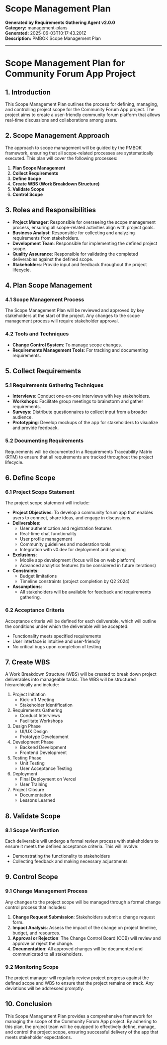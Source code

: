# Scope Management Plan

**Generated by Requirements Gathering Agent v2.0.0**  
**Category:** management-plans  
**Generated:** 2025-06-03T10:17:43.201Z  
**Description:** PMBOK Scope Management Plan

---

# Scope Management Plan for Community Forum App Project

## 1. Introduction

This Scope Management Plan outlines the process for defining, managing, and controlling project scope for the Community Forum App project. The project aims to create a user-friendly community forum platform that allows real-time discussions and collaborations among users.

## 2. Scope Management Approach

The approach to scope management will be guided by the PMBOK framework, ensuring that all scope-related processes are systematically executed. This plan will cover the following processes:

1. **Plan Scope Management**
2. **Collect Requirements**
3. **Define Scope**
4. **Create WBS (Work Breakdown Structure)**
5. **Validate Scope**
6. **Control Scope**

## 3. Roles and Responsibilities

- **Project Manager**: Responsible for overseeing the scope management process, ensuring all scope-related activities align with project goals.
- **Business Analyst**: Responsible for collecting and analyzing requirements from stakeholders.
- **Development Team**: Responsible for implementing the defined project scope.
- **Quality Assurance**: Responsible for validating the completed deliverables against the defined scope.
- **Stakeholders**: Provide input and feedback throughout the project lifecycle.

## 4. Plan Scope Management

### 4.1 Scope Management Process

The Scope Management Plan will be reviewed and approved by key stakeholders at the start of the project. Any changes to the scope management process will require stakeholder approval.

### 4.2 Tools and Techniques

- **Change Control System**: To manage scope changes.
- **Requirements Management Tools**: For tracking and documenting requirements.

## 5. Collect Requirements

### 5.1 Requirements Gathering Techniques

- **Interviews**: Conduct one-on-one interviews with key stakeholders.
- **Workshops**: Facilitate group meetings to brainstorm and gather requirements.
- **Surveys**: Distribute questionnaires to collect input from a broader audience.
- **Prototyping**: Develop mockups of the app for stakeholders to visualize and provide feedback.

### 5.2 Documenting Requirements

Requirements will be documented in a Requirements Traceability Matrix (RTM) to ensure that all requirements are tracked throughout the project lifecycle.

## 6. Define Scope

### 6.1 Project Scope Statement

The project scope statement will include:

- **Project Objectives**: To develop a community forum app that enables users to connect, share ideas, and engage in discussions.
- **Deliverables**: 
  - User authentication and registration features
  - Real-time chat functionality
  - User profile management
  - Community guidelines and moderation tools
  - Integration with v0.dev for deployment and syncing
- **Exclusions**: 
  - Mobile app development (focus will be on web platform)
  - Advanced analytics features (to be considered in future iterations)
- **Constraints**: 
  - Budget limitations
  - Timeline constraints (project completion by Q2 2024)
- **Assumptions**: 
  - All stakeholders will be available for feedback and requirements gathering.

### 6.2 Acceptance Criteria

Acceptance criteria will be defined for each deliverable, which will outline the conditions under which the deliverable will be accepted:

- Functionality meets specified requirements
- User interface is intuitive and user-friendly
- No critical bugs upon completion of testing

## 7. Create WBS

A Work Breakdown Structure (WBS) will be created to break down project deliverables into manageable tasks. The WBS will be structured hierarchically and include:

1. Project Initiation
   - Kick-off Meeting
   - Stakeholder Identification
2. Requirements Gathering
   - Conduct Interviews
   - Facilitate Workshops
3. Design Phase
   - UI/UX Design
   - Prototype Development
4. Development Phase
   - Backend Development
   - Frontend Development
5. Testing Phase
   - Unit Testing
   - User Acceptance Testing
6. Deployment
   - Final Deployment on Vercel
   - User Training
7. Project Closure
   - Documentation
   - Lessons Learned

## 8. Validate Scope

### 8.1 Scope Verification

Each deliverable will undergo a formal review process with stakeholders to ensure it meets the defined acceptance criteria. This will involve:

- Demonstrating the functionality to stakeholders
- Collecting feedback and making necessary adjustments

## 9. Control Scope

### 9.1 Change Management Process

Any changes to the project scope will be managed through a formal change control process that includes:

1. **Change Request Submission**: Stakeholders submit a change request form.
2. **Impact Analysis**: Assess the impact of the change on project timeline, budget, and resources.
3. **Approval or Rejection**: The Change Control Board (CCB) will review and approve or reject the change.
4. **Documentation**: All approved changes will be documented and communicated to all stakeholders.

### 9.2 Monitoring Scope

The project manager will regularly review project progress against the defined scope and WBS to ensure that the project remains on track. Any deviations will be addressed promptly.

## 10. Conclusion

This Scope Management Plan provides a comprehensive framework for managing the scope of the Community Forum App project. By adhering to this plan, the project team will be equipped to effectively define, manage, and control the project scope, ensuring successful delivery of the app that meets stakeholder expectations.